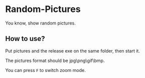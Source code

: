 # Random-Pictures
You know, show random pictures.

## How to use?
Put pictures and the release exe on the same folder, then start it.

The pictures format should be jpg\png\gif\bmp.

You can press `F` to switch zoom mode.
